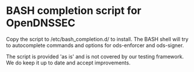 BASH completion script for OpenDNSSEC
=====================================
Copy the script to /etc/bash_completion.d/ to install. The BASH shell will
try to autocomplete commands and options for ods-enforcer and ods-signer.

The script is provided 'as is' and is not covered by our testing framework. We
do keep it up to date and accept improvements.
